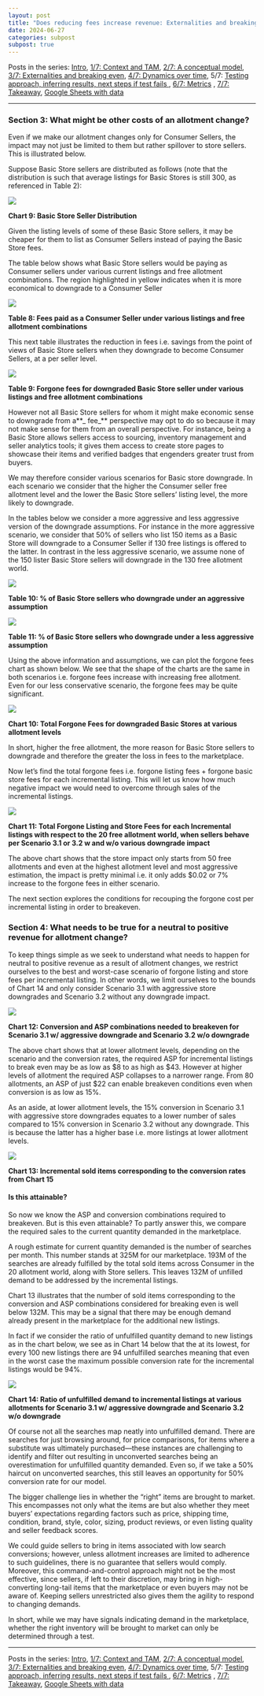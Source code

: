 ```yaml
---
layout: post
title: "Does reducing fees increase revenue: Externalities and breaking even [3/7]"
date: 2024-06-27
categories: subpost
subpost: true
---
```


Posts in the series: [Intro](https://mehnazm.github.io/main/2024/06/27/main-post.html), [1/7: Context and TAM](/subposts/Post1Sub1), [2/7: A conceptual model](/subposts/Post1Sub2), [3/7: Externalities and breaking even](/subposts/Post1Sub3), [4/7: Dynamics over time](/subposts/Post1Sub4), 5/7: [Testing approach, inferring results, next steps if test fails ](/subposts/Post1Sub5), [6/7: Metrics](/subposts/Post1Sub6) , [7/7: Takeaway](/subposts/Post1Sub7), [Google Sheets with data](https://docs.google.com/spreadsheets/d/1Iepg-qkXchzvtlwGRkfqKedoYjYhIrYqIr1l-UwbtY4/edit?usp=sharing)


---
### **Section 3: What might be other costs of an allotment change?**

Even if we make our allotment changes only for Consumer Sellers, the impact may not just be limited to them but rather spillover to store sellers. This is illustrated below. 

Suppose Basic Store sellers are distributed as follows (note that the distribution is such that average listings for Basic Stores is still 300, as referenced in Table 2):

![](/assets/images/subpost3img1.png)

**Chart 9: Basic Store Seller Distribution**

Given the listing levels of some of these Basic Store sellers, it may be cheaper for them to list as Consumer Sellers instead of paying the Basic Store fees. 

The table below shows what Basic Store sellers would be paying as Consumer sellers under various current listings and free allotment combinations. The region highlighted in yellow indicates when it is more economical to downgrade to a Consumer Seller


![](/assets/images/subpost3img2.png)

**Table 8: Fees paid as a Consumer Seller under various listings and free allotment combinations**

This next table illustrates the reduction in fees i.e. savings from the point of views of Basic Store sellers when they downgrade to become Consumer Sellers, at a per seller level.


![](/assets/images/subpost3img3.png)

**Table 9: Forgone fees for downgraded Basic Store seller under various listings and free allotment combinations**

However not all Basic Store sellers for whom it might make economic sense to downgrade from a**_ fee_** perspective may opt to do so because it may not make sense for them from an overall perspective. For instance, being a Basic Store allows sellers access to sourcing, inventory management and seller analytics tools; it gives them access to create store pages to showcase their items and verified badges that engenders greater trust from buyers. 

We may therefore consider various scenarios for Basic store downgrade. In each scenario we consider that the higher the Consumer seller free allotment level and the lower the Basic Store sellers’ listing level, the more likely to downgrade. 

In the tables below we consider a more aggressive and less aggressive version of the downgrade assumptions. For instance in the more aggressive scenario, we consider that 50% of sellers who list 150 items as a Basic Store will downgrade to a Consumer Seller if 130 free listings is offered to the latter. In contrast in the less aggressive scenario, we assume none of the 150 lister Basic Store sellers will downgrade in the 130 free allotment world. 


![](/assets/images/subpost3img4.png)

**Table 10: % of Basic Store sellers who downgrade under an aggressive assumption**



![](/assets/images/subpost3img5.png)

**Table 11: % of Basic Store sellers who downgrade under a less aggressive assumption**

Using the above information and assumptions, we can plot the forgone fees chart as shown below. We see that the shape of the charts are the same in both scenarios i.e. forgone fees increase with increasing free allotment. Even for our less conservative scenario, the forgone fees may be quite significant.


![](/assets/images/subpost3img6.png)


**Chart 10: Total Forgone Fees for downgraded Basic Stores at various allotment levels**

In short, higher the free allotment, the more reason for Basic Store sellers to downgrade and therefore the greater the loss in fees to the marketplace.

Now let’s find the total forgone fees i.e. forgone listing fees + forgone basic store fees for each incremental listing. This will let us know how much negative impact we would need to overcome through sales of the incremental listings.


![](/assets/images/subpost3img7.png)


**Chart 11: Total Forgone Listing and Store Fees for each Incremental listings with respect to the 20 free allotment world, when sellers behave per Scenario 3.1 or 3.2 w and w/o various downgrade impact**

The above chart shows that the store impact only starts from 50 free allotments and even at the highest allotment level and most aggressive estimation, the impact is pretty minimal i.e. it only adds $0.02 or 7% increase to the forgone fees in either scenario.

The next section explores the conditions for recouping the forgone cost per incremental listing in order to breakeven. 


### **Section 4: What needs to be true for a neutral to positive revenue for allotment change?**

To keep things simple as we seek to understand what needs to happen for neutral to positive revenue as a result of allotment changes, we restrict ourselves to the best and worst-case scenario of forgone listing and store fees per incremental listing. In other words, we limit ourselves to the bounds of Chart 14 and only consider Scenario 3.1 with aggressive store downgrades and Scenario 3.2 without any downgrade impact.


![](/assets/images/subpost3img8.png)


**Chart 12: Conversion and ASP combinations needed to breakeven for Scenario 3.1 w/ aggressive downgrade and Scenario 3.2 w/o downgrade**

The above chart shows that at lower allotment levels, depending on the scenario and the conversion rates, the required ASP for incremental listings to break even may be as low as $8 to as high as $43. However at higher levels of allotment the required ASP collapses to a narrower range. From 80 allotments, an ASP of just $22 can enable breakeven conditions even when conversion is as low as 15%.

As an aside, at lower allotment levels, the 15% conversion in Scenario 3.1 with aggressive store downgrades equates to a lower number of sales compared to 15% conversion in Scenario 3.2 without any downgrade. This is because the latter has a higher base i.e. more listings at lower allotment levels.


![](/assets/images/subpost3img9.png)


**Chart 13: Incremental sold items corresponding to the conversion rates from Chart 15**


#### **Is this attainable?**

So now we know the ASP and conversion combinations required to breakeven. But is this even attainable? To partly answer this, we compare the required sales to the current quantity demanded in the marketplace. 

A rough estimate for current quantity demanded is the number of searches per month. This number stands at 325M for our marketplace. 193M of the searches are already fulfilled by the total sold items across Consumer in the 20 allotment world, along with Store sellers. This leaves 132M of unfilled demand to be addressed by the incremental listings. 

Chart 13 illustrates that the number of sold items corresponding to the conversion and ASP combinations considered for breaking even is well below 132M. This may be a signal that there may be enough demand already present in the marketplace for the additional new listings. 

In fact if we consider the ratio of unfulfilled quantity demand to new listings as in the chart below, we see as in Chart 14 below that the at its lowest, for every 100 new listings there are 94 unfulfilled searches meaning that even in the worst case the maximum possible conversion rate for the incremental listings would be 94%.


![](/assets/images/subpost3img10.png)


**Chart 14: Ratio of unfulfilled demand to incremental listings at various allotments for Scenario 3.1 w/ aggressive downgrade and Scenario 3.2 w/o downgrade**

Of course not all the searches map neatly into unfulfilled demand. There are searches for just browsing around, for price comparisons, for items where a substitute was ultimately purchased—these instances are challenging to identify and filter out resulting in unconverted searches being an overestimation for unfulfilled quantity demanded. Even so, if we take a 50% haircut on unconverted searches, this still leaves an opportunity for 50% conversion rate for our model.

The bigger challenge lies in whether the “right” items are brought to market. This encompasses not only what the items are but also whether they meet buyers’ expectations regarding factors such as price, shipping time, condition, brand, style, color, sizing, product reviews, or even listing quality and seller feedback scores.

We could guide sellers to bring in items associated with low search conversions; however, unless allotment increases are limited to adherence to such guidelines, there is no guarantee that sellers would comply. Moreover, this command-and-control approach might not be the most effective, since sellers, if left to their discretion, may bring in high-converting long-tail items that the marketplace or even buyers may not be aware of. Keeping sellers unrestricted also gives them the agility to respond to changing demands.

In short, while we may have signals indicating demand in the marketplace, whether the right inventory will be brought to market can only be determined through a test. 


---

Posts in the series: [Intro](https://mehnazm.github.io/main/2024/06/27/main-post.html), [1/7: Context and TAM](/subposts/Post1Sub1), [2/7: A conceptual model](/subposts/Post1Sub2), [3/7: Externalities and breaking even](/subposts/Post1Sub3), [4/7: Dynamics over time](/subposts/Post1Sub4), 5/7: [Testing approach, inferring results, next steps if test fails ](/subposts/Post1Sub5), [6/7: Metrics](/subposts/Post1Sub6) , [7/7: Takeaway](/subposts/Post1Sub7), [Google Sheets with data](https://docs.google.com/spreadsheets/d/1Iepg-qkXchzvtlwGRkfqKedoYjYhIrYqIr1l-UwbtY4/edit?usp=sharing)